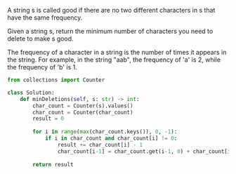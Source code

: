 A string s is called good if there are no two different characters in s that have the same frequency.

Given a string s, return the minimum number of characters you need to delete to make s good.

The frequency of a character in a string is the number of times it appears in the string. For example, in the string "aab", the frequency of 'a' is 2, while the frequency of 'b' is 1.

```Python
from collections import Counter

class Solution:
    def minDeletions(self, s: str) -> int:
        char_count = Counter(s).values()
        char_count = Counter(char_count)
        result = 0
        
        for i in range(max(char_count.keys()), 0, -1):
            if i in char_count and char_count[i] != 0:
                result += char_count[i] - 1
                char_count[i-1] = char_count.get(i-1, 0) + char_count[i] - 1
            
        return result
```
